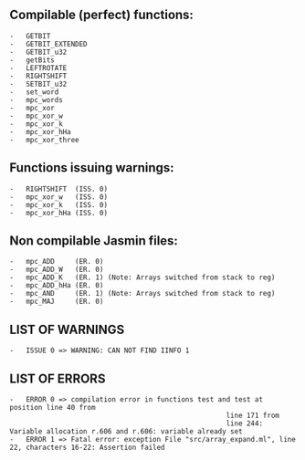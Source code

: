 ## Compilable (perfect) functions:

	-	GETBIT
	-	GETBIT_EXTENDED
	-	GETBIT_u32
	-	getBits
	-	LEFTROTATE
	-	RIGHTSHIFT
	-	SETBIT_u32
	-	set_word
	-	mpc_words
	-	mpc_xor
	-	mpc_xor_w
	-	mpc_xor_k
	-	mpc_xor_hHa
	-	mpc_xor_three

## Functions issuing warnings:
	
	-	RIGHTSHIFT  (ISS. 0)
	-	mpc_xor_w   (ISS. 0)
	-	mpc_xor_k   (ISS. 0)
	-	mpc_xor_hHa (ISS. 0)


## Non compilable Jasmin files:

	-	mpc_ADD     (ER. 0)
	-	mpc_ADD_W   (ER. 0)
	-	mpc_ADD_K   (ER. 1) (Note: Arrays switched from stack to reg) 
	-	mpc_ADD_hHa (ER. 0)
	-	mpc_AND	    (ER. 1) (Note: Arrays switched from stack to reg) 
	-	mpc_MAJ     (ER. 0)

## LIST OF WARNINGS

	-	ISSUE 0 => WARNING: CAN NOT FIND IINFO 1

## LIST OF ERRORS

	-	ERROR 0 => compilation error in functions test and test at position line 40 from
                                                         line 171 from
                                                         line 244: Variable allocation r.606 and r.606: variable already set
	-	ERROR 1 => Fatal error: exception File "src/array_expand.ml", line 22, characters 16-22: Assertion failed
